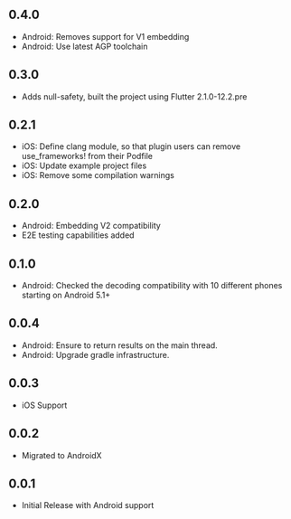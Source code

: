 ## 0.4.0

* Android: Removes support for V1 embedding
* Android: Use latest AGP toolchain

## 0.3.0

* Adds null-safety, built the project using Flutter 2.1.0-12.2.pre

## 0.2.1

* iOS: Define clang module, so that plugin users can remove use_frameworks! from their Podfile
* iOS: Update example project files
* iOS: Remove some compilation warnings

## 0.2.0

* Android: Embedding V2 compatibility
* E2E testing capabilities added

## 0.1.0

* Android: Checked the decoding compatibility with 10 different phones starting on Android 5.1+

## 0.0.4

* Android: Ensure to return results on the main thread.
* Android: Upgrade gradle infrastructure.

## 0.0.3

* iOS Support

## 0.0.2

* Migrated to AndroidX

## 0.0.1

* Initial Release with Android support
